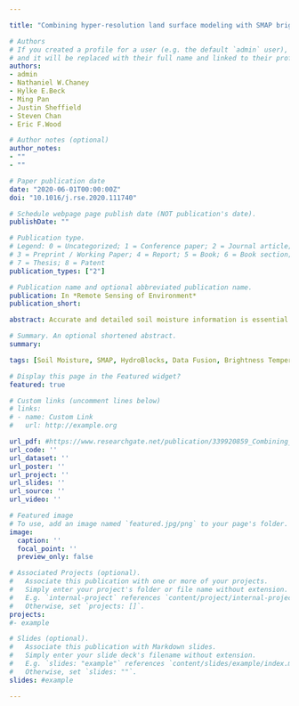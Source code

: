 ```yaml
---

title: "Combining hyper-resolution land surface modeling with SMAP brightness temperatures to obtain 30-m soil moisture estimates"

# Authors
# If you created a profile for a user (e.g. the default `admin` user), write the username (folder name) here 
# and it will be replaced with their full name and linked to their profile.
authors:
- admin
- Nathaniel W.Chaney
- Hylke E.Beck
- Ming Pan
- Justin Sheffield
- Steven Chan
- Eric F.Wood

# Author notes (optional)
author_notes:
- ""
- ""

# Paper publication date
date: "2020-06-01T00:00:00Z"
doi: "10.1016/j.rse.2020.111740"

# Schedule webpage page publish date (NOT publication's date).
publishDate: ""

# Publication type.
# Legend: 0 = Uncategorized; 1 = Conference paper; 2 = Journal article;
# 3 = Preprint / Working Paper; 4 = Report; 5 = Book; 6 = Book section;
# 7 = Thesis; 8 = Patent
publication_types: ["2"]

# Publication name and optional abbreviated publication name.
publication: In *Remote Sensing of Environment*
publication_short:  

abstract: Accurate and detailed soil moisture information is essential for, among other things, irrigation, drought and flood prediction, water resources management, and field-scale (i.e., tens of m) decision making. Recent satellite missions measuring soil moisture from space continue to improve the availability of soil moisture information. However, the utility of these satellite products is limited by the large footprint of the microwave sensors. This study presents a merging framework that combines a hyper-resolution land surface model (LSM), a radiative transfer model (RTM), and a Bayesian scheme to merge and downscale coarse resolution remotely sensed hydrological variables to a 30-m spatial resolution. The framework is based on HydroBlocks, an LSM that solves the field-scale spatial heterogeneity of land surface processes through interacting hydrologic response units (HRUs). The framework was demonstrated for soil moisture by coupling HydroBlocks with the Tau-Omega RTM used in the Soil Moisture Active Passive (SMAP) mission. The brightness temperature from the HydroBlocks-RTM and SMAP L3 were merged to obtain updated 30-m soil moisture. We validated the downscaled soil moisture estimates at four experimental watersheds with dense in-situ soil moisture networks in the United States and obtained overall high correlations (> 0.81) and good mean KGE score (0.56). The downscaled product captures the spatial and temporal soil moisture dynamics better than SMAP L3 and L4 product alone at both field and watershed scales. Our results highlight the value of hyper-resolution modeling to bridge the gap between coarse-scale satellite retrievals and field-scale hydrological applications

# Summary. An optional shortened abstract.
summary: 

tags: [Soil Moisture, SMAP, HydroBlocks, Data Fusion, Brightness Temperature, Land Surface Modeling]

# Display this page in the Featured widget?
featured: true

# Custom links (uncomment lines below)
# links:
# - name: Custom Link
#   url: http://example.org

url_pdf: #https://www.researchgate.net/publication/339920859_Combining_hyper-resolution_land_surface_modeling_with_SMAP_brightness_temperatures_to_obtain_30-m_soil_moisture_estimates
url_code: ''
url_dataset: ''
url_poster: ''
url_project: ''
url_slides: ''
url_source: ''
url_video: ''

# Featured image
# To use, add an image named `featured.jpg/png` to your page's folder. 
image:
  caption: ''
  focal_point: ''
  preview_only: false

# Associated Projects (optional).
#   Associate this publication with one or more of your projects.
#   Simply enter your project's folder or file name without extension.
#   E.g. `internal-project` references `content/project/internal-project/index.md`.
#   Otherwise, set `projects: []`.
projects: 
#- example

# Slides (optional).
#   Associate this publication with Markdown slides.
#   Simply enter your slide deck's filename without extension.
#   E.g. `slides: "example"` references `content/slides/example/index.md`.
#   Otherwise, set `slides: ""`.
slides: #example

---
```


